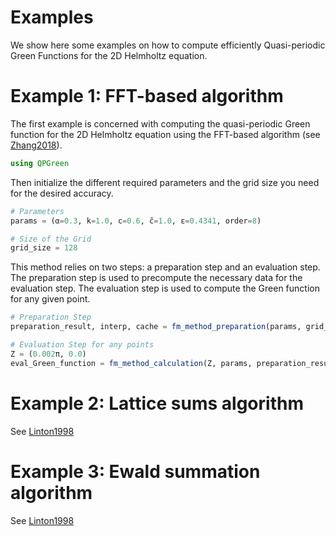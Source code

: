 # Examples

We show here some examples on how to compute efficiently Quasi-periodic Green Functions for the 2D Helmholtz equation.

# Example 1: FFT-based algorithm
The first example is concerned with computing the quasi-periodic Green function for the 2D Helmholtz equation using the FFT-based algorithm (see [Zhang2018](@cite)).

```julia
using QPGreen
```

Then initialize the different required parameters and the grid size you need for the desired accuracy.
```julia
# Parameters
params = (α=0.3, k=1.0, c=0.6, c̃=1.0, ε=0.4341, order=8)

# Size of the Grid
grid_size = 128
```

This method relies on two steps: a preparation step and an evaluation step. The preparation step is used to precompute the necessary data for the evaluation step. The evaluation step is used to compute the Green function for any given point.
```julia
# Preparation Step
preparation_result, interp, cache = fm_method_preparation(params, grid_size);

# Evaluation Step for any points
Z = (0.002π, 0.0)
eval_Green_function = fm_method_calculation(Z, params, preparation_result, interp, cache; nb_terms=32)
```

# Example 2: Lattice sums algorithm

See [Linton1998](@cite)

# Example 3: Ewald summation algorithm

See [Linton1998](@cite)
